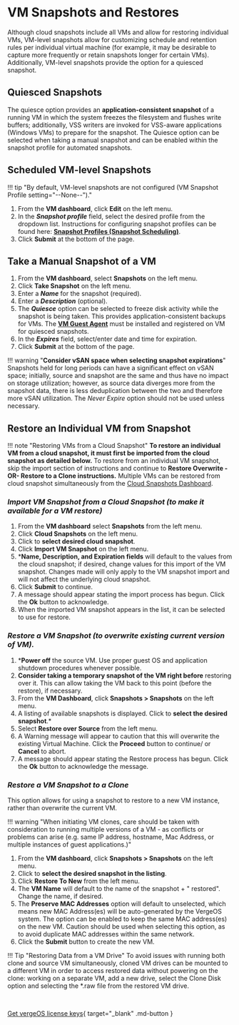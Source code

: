 # VM Snapshots and Restores

Although cloud snapshots include all VMs and allow for restoring individual VMs, VM-level snapshots allow for customizing schedule and retention rules per individual virtual machine (for example, it may be desirable to capture more frequently or retain snapshots longer for certain VMs). Additionally, VM-level snapshots provide the option for a quiesced snapshot.

## Quiesced Snapshots

The quiesce option provides an **application-consistent snapshot** of a running VM in which the system freezes the filesystem and flushes write buffers; additionally, VSS writers are invoked for VSS-aware applications (Windows VMs) to prepare for the snapshot. The Quiesce option can be selected when taking a manual snapshot and can be enabled within the snapshot profile for automated snapshots.

## Scheduled VM-level Snapshots

!!! tip "By default, VM-level snapshots are not configured (VM Snapshot Profile setting="--None--")."

1. From the **VM dashboard**, click **Edit** on the left menu.
2. In the ***Snapshot profile*** field, select the desired profile from the dropdown list. Instructions for configuring snapshot profiles can be found here: [**Snapshot Profiles (Snapshot Scheduling)**](/product-guide/backup-dr/snapshot-profiles).
3. Click **Submit** at the bottom of the page.

## Take a Manual Snapshot of a VM

1. From the **VM dashboard**, select **Snapshots** on the left menu.
2. Click **Take Snapshot** on the left menu.
3. Enter a ***Name*** for the snapshot (required).
4. Enter a ***Description*** (optional).
5. The ***Quiesce*** option can be selected to freeze disk activity while the snapshot is being taken. This provides application-consistent backups for VMs. The [**VM Guest Agent**](/product-guide/virtual-machines/vm-guest-agent) must be installed and registered on VM for quiesced snapshots.
6. In the ***Expires*** field, select/enter date and time for expiration.
7. Click **Submit** at the bottom of the page.

!!! warning "**Consider vSAN space when selecting snapshot expirations**"
     Snapshots held for long periods can have a significant effect on vSAN space; initially, source and snapshot are the same and thus have no impact on storage utilization; however, as source data diverges more from the snapshot data, there is less deduplication between the two and therefore more vSAN utilization. The *Never Expire* option should not be used unless necessary.

## Restore an Individual VM from Snapshot

!!! note "Restoring VMs from a Cloud Snapshot"
    **To restore an individual VM from a cloud snapshot, it must first be imported from the cloud snapshot as detailed below.** To restore from an individual VM snapshot, skip the import section of instructions and continue to **Restore Overwrite -OR- Restore to a Clone instructions.** Multiple VMs can be restored from cloud snapshot simultaneously from the [Cloud Snapshots Dashboard](/product-guide/backup-dr/cloud-snapshot-restore#restore-select-vms-from-a-cloud-snapshot-creates-new-vm-instances).

### *Import VM Snapshot from a Cloud Snapshot (to make it available for a VM restore)*

1. From the **VM dashboard** select **Snapshots** from the left menu.
2. Click **Cloud Snapshots** on the left menu.
3. Click to **select desired cloud snapshot**.
4. Click **Import VM Snapshot** on the left menu.
5. ***Name, Description, and Expiration fields** will default to the values from the cloud snapshot; if desired, change values for this import of the VM snapshot. Changes made will only apply to the VM snapshot import and will not affect the underlying cloud snapshot.
6. Click **Submit** to continue.
7. A message should appear stating the import process has begun. Click the **Ok** button to acknowledge.
8. When the imported VM snapshot appears in the list, it can be selected to use for restore.

### *Restore a VM Snapshot (to overwrite existing current version of VM).*

1. ***Power off** the source VM. Use proper guest OS and application shutdown procedures whenever possible.
2. **Consider taking a temporary snapshot of the VM right before** restoring over it. This can allow taking the VM back to this point (before the restore), if necessary.
3. From the **VM Dashboard**, click **Snapshots > Snapshots** on the left menu.
4. A listing of available snapshots is displayed. Click to **select the desired snapshot**.*
5. Select **Restore over Source** from the left menu.
6. A Warning message will appear to caution that this will overwrite the existing Virtual Machine. Click the **Proceed** button to continue/ or **Cancel** to abort.
7. A message should appear stating the Restore process has begun. Click the **Ok** button to acknowledge the message.

### *Restore a VM Snapshot to a Clone*

This option allows for using a snapshot to restore to a new VM instance, rather than overwrite the current VM.

!!! warning "When initiating VM clones, care should be taken with consideration to running multiple versions of a VM - as conflicts or problems can arise (e.g. same IP address, hostname, Mac Address, or multiple instances of guest applications.)"

1. From the **VM dashboard**, click **Snapshots > Snapshots** on the left menu.
2. Click to **select the desired snapshot in the listing**.
3. Click **Restore To New** from the left menu.
4. The **VM Name** will default to the name of the snapshot + " restored". Change the name, if desired.
5. The **Preserve MAC Addresses** option will default to unselected, which means new MAC Address(es) will be auto-generated by the VergeOS system. The option can be enabled to keep the same MAC address(es) on the new VM. Caution should be used when selecting this option, as to avoid duplicate MAC addresses within the same network.
6. Click the **Submit** button to create the new VM.

!!! Tip "Restoring Data from a VM Drive"
    To avoid issues with running both clone and source VM simultaneously, cloned VM drives can be mounted to a different VM in order to access restored data without powering on the clone: working on a separate VM, add a new drive, select the Clone Disk option and selecting the *.raw file from the restored VM drive.

</br>

[Get vergeOS license keys](https://www.verge.io/test-drive){ target="_blank" .md-button }
